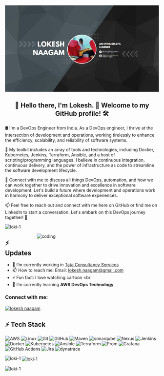 ![logo](https://github.com/Loki-1/Loki-1/blob/master/images/Banner.jpg)

<h2 align="center">👋 Hello there, I'm Lokesh. 🚀 Welcome to my GitHub profile! 🛠️ </h2>

🛢️ I'm a DevOps Engineer from India. As a DevOps engineer, I thrive at the intersection of development and operations, working tirelessly to enhance the efficiency, scalability, and reliability of software systems.</br>

🔧 My toolkit includes an array of tools and technologies, including Docker, Kubernetes, Jenkins, Terraform, Ansible, and a host of scripting/programming languages. I believe in continuous integration, continuous delivery, and the power of infrastructure as code to streamline the software development lifecycle.</br>

🔗 Connect with me to discuss all things DevOps, automation, and how we can work together to drive innovation and excellence in software development. Let's build a future where development and operations work in harmony to deliver exceptional software experiences.</br>

📫 Feel free to reach out and connect with me here on GitHub or find me on LinkedIn to start a conversation. Let's embark on this DevOps journey together! 🚀</br>
<p align="left"> <img src="https://komarev.com/ghpvc/?username=loki-1&label=Profile%20views&color=0e75b6&style=flat" alt="loki-1" /> </p>
<img align="right" alt="coding" width="400" src="https://user-images.githubusercontent.com/55389276/140866485-8fb1c876-9a8f-4d6a-98dc-08c4981eaf70.gif">

## ⚡ Updates

- 🔭 I’m currently working in [Tata Consultancy Services](https://www.tcs.com/)<br/>
- 📫 How to reach me: Email: lokesh.naagam@gmail.com <br/>
- ⚡ Fun fact: I love watching cartoon <br
- 🌱 I’m currently learning **AWS DevOps Technology**


<h3 align="left">Connect with me:</h3>
<p align="left">
<a href="https://linkedin.com/in/lokesh-naagam" target="blank"><img align="center" src="https://raw.githubusercontent.com/rahuldkjain/github-profile-readme-generator/master/src/images/icons/Social/linked-in-alt.svg" alt="lokesh naagam" height="30" width="40" /></a>
</p>

## ⚡ Tech Stack
![AWS](https://img.shields.io/badge/Amazon_AWS-092E20?style=for-the-badge&logo=amazonaws&logoColor=white)
![Linux](https://img.shields.io/badge/Linux-FCC624?style=for-the-badge&logo=linux&logoColor=black)
![Git](https://img.shields.io/badge/GIT-E44C30?style=for-the-badge&logo=git&logoColor=white)
![GitHub](https://img.shields.io/badge/GitHub-100000?style=for-the-badge&logo=github&logoColor=white)
![Maven](https://img.shields.io/badge/Apache_Maven-0078D4?style=for-the-badge&logo=apachemaven&logoColor=white)
![sonarqube](https://img.shields.io/badge/-sonarqube-00979D?style=for-the-badge&logo=sonarqube&logoColor=white) 
![Nexus](https://img.shields.io/badge/Nexus-%23EB0443.svg?style=for-the-badge&logo=sonatype&logoColor=black)
![Jenkins](https://img.shields.io/badge/Jenkins-D24939?style=for-the-badge&logo=Jenkins&logoColor=black)
![Docker](https://img.shields.io/badge/docker-%230db7ed.svg?style=for-the-badge&logo=docker&logoColor=white)
![Kubernetes](https://img.shields.io/badge/kubernetes-%23326ce5.svg?style=for-the-badge&logo=kubernetes&logoColor=white)
![Ansible](https://img.shields.io/badge/ansible-%231A1918.svg?style=for-the-badge&logo=ansible&logoColor=white)
![Terraform](https://img.shields.io/badge/terraform-%235835CC.svg?style=for-the-badge&logo=terraform&logoColor=white)
![Prom](https://img.shields.io/badge/Prometheus-E6522C?style=for-the-badge&logo=Prometheus&logoColor=white)
![Grafana](https://img.shields.io/badge/grafana-%23F46800.svg?style=for-the-badge&logo=grafana&logoColor=white)
![GitHub Actions](https://img.shields.io/badge/-Github_Actions-2088FF?style=for-the-badge&logo=github-actions&logoColor=white)
![Jira](https://img.shields.io/badge/-Jira-000?&style=for-the-badge&logo=Jira-Software&logoColor=0052CC)
![dynatrace](https://img.shields.io/badge/dynatrace-FF6C37?style=for-the-badge&logo=dynatrace&logoColor=1496FF)



<p><img align="left" src="https://github-readme-stats.vercel.app/api/top-langs?username=loki-1&show_icons=true&locale=en&layout=compact" alt="loki-1" /></p>

<p>&nbsp;<img align="center" src="https://github-readme-stats.vercel.app/api?username=loki-1&show_icons=true&locale=en" alt="loki-1" /></p>

<p><img align="center" src="https://github-readme-streak-stats.herokuapp.com/?user=loki-1&" alt="loki-1" /></p>
